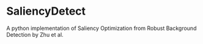 # SaliencyDetect
A python implementation of Saliency Optimization from Robust Background Detection by Zhu et al.
